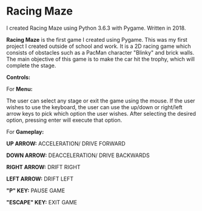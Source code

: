 # Racing Maze

I created Racing Maze using Python 3.6.3 with Pygame. Written in 2018.

**Racing Maze** is the first game I created using Pygame. This was my first project I created outside of school and work. It is a 2D racing game which consists of obstacles such as a PacMan character "Blinky" and brick walls. The main objective of this game is to make the car hit the trophy, which will complete the stage.

**Controls:**

For **Menu:** 

The user can select any stage or exit the game using the mouse. If the user wishes to use the keyboard, the user can use the up/down or right/left arrow keys to pick which option the user wishes. After selecting the desired option, pressing enter will execute that option.

For **Gameplay:**

**UP ARROW:** ACCELERATION/ DRIVE FORWARD

**DOWN ARROW:** DEACCELERATION/ DRIVE BACKWARDS

**RIGHT ARROW:** DRIFT RIGHT

**LEFT ARROW:** DRIFT LEFT

**"P" KEY:** PAUSE GAME

**"ESCAPE" KEY:** EXIT GAME

